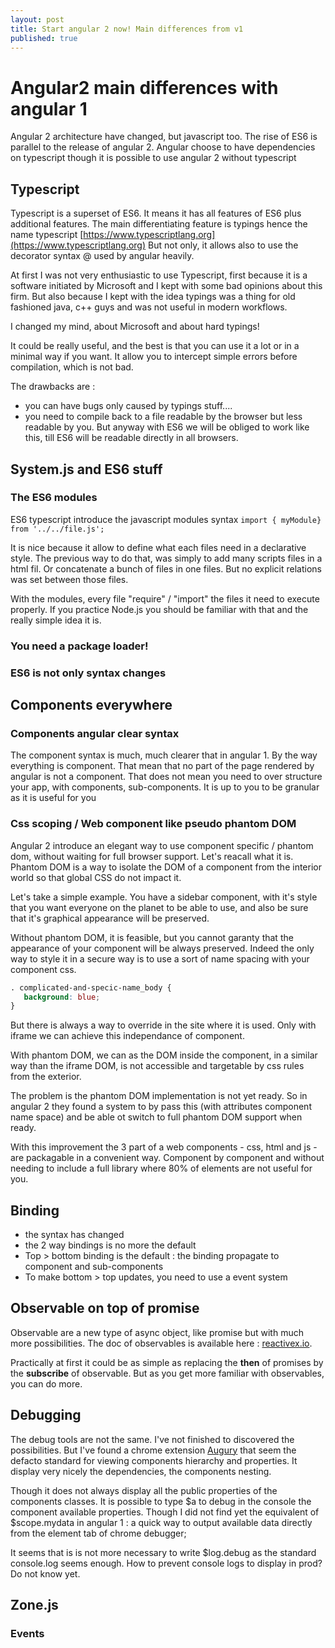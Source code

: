 ```yaml
---
layout: post
title: Start angular 2 now! Main differences from v1
published: true
---
```


# Angular2 main differences with angular 1

Angular 2 architecture have changed, but javascript too. The rise of ES6 is parallel to the release of angular 2. Angular choose to have dependencies on typescript though it is possible to use angular 2 without typescript

## Typescript

Typescript is a superset of ES6. It means it has all features of ES6 plus additional features. The main differentiating feature is typings hence the name typescript [https://www.typescriptlang.org](https://www.typescriptlang.org) But not only, it allows also to use the decorator syntax @ used by angular heavily.

At first I was not very enthusiastic to use Typescript, first because it is a software initiated by Microsoft and I kept with some bad opinions about this firm. But also because I kept with the idea typings was a thing for old fashioned java, c++ guys and was not useful in modern workflows.

I changed my mind, about Microsoft and about hard typings!

It could be really useful, and the best is that you can use it a lot or in a minimal way if you want. It allow you to intercept simple errors before compilation, which is not bad.

The drawbacks are :

* you can have bugs only caused by typings stuff....
* you need to compile back to a file readable by the browser but less readable by you. But anyway with ES6 we will be obliged to work like this, till ES6 will be readable directly in all browsers.

## System.js and ES6 stuff

### The ES6 modules

ES6 typescript introduce the javascript modules syntax `import { myModule} from '../../file.js';`

It is nice because it allow to define what each files need in a declarative style. The previous way to do that, was simply to add many scripts files in a html fil. Or concatenate a bunch of files in one files. But no explicit relations was set between those files.

With the modules, every file "require" / "import" the files it need to execute properly. If you practice Node.js you should be familiar with that and the really simple idea it is.

### **You need a package loader!**

### **ES6 is not only syntax changes**

## Components everywhere

### Components angular clear syntax

The component syntax is much, much clearer that in angular 1. By the way everything is component. That mean that no part of the page rendered by angular is not a component. That does not mean you need to over structure your app, with components, sub-components. It is up to you to be granular as it is useful for you

### Css scoping / Web component like pseudo phantom DOM

Angular 2 introduce an elegant way to use component specific / phantom dom, without waiting for full browser support. Let's reacall what it is. Phantom DOM is a way to isolate the DOM of a component from the interior world so that global CSS do not impact it.

Let's take a simple example. You have a sidebar component, with it's style that you want everyone on the planet to be able to use, and also be sure that it's graphical appearance will be preserved.

Without phantom DOM, it is feasible, but you cannot garanty that the appearance of your component will be always preserved. Indeed the only way to style it in a secure way is to use a sort of name spacing with your component css.

```css
. complicated-and-specic-name_body {   
   background: blue; 
}
```

But there is always a way to override in the site where it is used. Only with iframe we can achieve this independance of component.

With phantom DOM, we can as the DOM inside the component, in a similar way than the iframe DOM, is not accessible and targetable by css rules from the exterior.

The problem is the phantom DOM implementation is not yet ready. So in angular 2 they found a system to by pass this \(with attributes component name space\) and be able ot switch to full phantom DOM support when ready.

With this improvement the 3 part of a web components - css, html and js - are packagable in a convenient way. Component by component and without needing to include a full library where 80% of elements are not useful for you.

## Binding

* the syntax has changed
* the 2 way bindings is no more the default
* Top &gt; bottom binding is the default : the binding propagate to component and sub-components
* To make bottom &gt; top updates, you need to use a event system 

## Observable on top of promise

Observable are a new type of async object, like promise but with much more possibilities. The doc of observables is available here : [reactivex.io](http://www.reactivex.io).

Practically at first it could be as simple as replacing the **then** of promises by the **subscribe** of observable. But as you get more familiar with observables, you can do more.

## Debugging

The debug tools are not the same. I've not finished to discovered the possibilities. But I've found a chrome extension [Augury](https://augury.angular.io) that seem the defacto standard for viewing components hierarchy and properties. It display very nicely the dependencies, the components nesting.

Though it does not always display all the public properties of the components classes. It is possible to type $a to debug in the console the component available properties. Though I did not find yet the equivalent of $scope.mydata in angular 1 : a quick way to output available data directly from the element tab of chrome debugger;

It seems that is is not more necessary to write $log.debug as the standard console.log seems enough. How to prevent console logs to display in prod? Do not know yet.

## Zone.js

### Events

